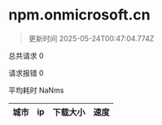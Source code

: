 
  # npm.onmicrosoft.cn

  > 更新时间 2025-05-24T00:47:04.774Z
  
  总共请求 0

  请求报错 0

  平均耗时 NaNms

|城市|ip|下载大小|速度|
|-----|----------|---|---|

  